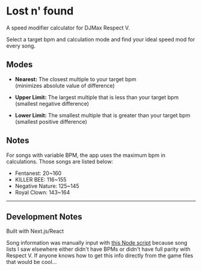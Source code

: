 # Lost n' found
A speed modifier calculator for DJMax Respect V.    

Select a target bpm and calculation mode and find your ideal speed mod for every song.

## Modes
- <strong>Nearest:</strong> The closest multiple to your target bpm  
(minimizes absolute value of difference)  

- <strong>Upper Limit:</strong> The largest multiple that is less than your target bpm  
(smallest negative difference)  

- <strong>Lower Limit:</strong> The smallest multiple that is greater than your target bpm  
(smallest positive difference)

## Notes
For songs with variable BPM, the app uses the maximum bpm in calculations. Those songs are listed below:
- Fentanest: 20~160
- KILLER BEE: 116~155
- Negative Nature: 125~145
- Royal Clown: 143~164

---

## Development Notes
Built with Next.js/React  

Song information was manually input with [this Node script]('./songs/inputSongs.js') because song lists I saw elsewhere either didn't have BPMs or didn't have full parity with Respect V. If anyone knows how to get this info directly from the game files that would be cool...
